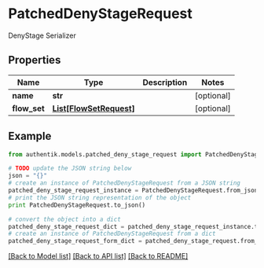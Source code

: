# PatchedDenyStageRequest

DenyStage Serializer

## Properties
Name | Type | Description | Notes
------------ | ------------- | ------------- | -------------
**name** | **str** |  | [optional] 
**flow_set** | [**List[FlowSetRequest]**](FlowSetRequest.md) |  | [optional] 

## Example

```python
from authentik.models.patched_deny_stage_request import PatchedDenyStageRequest

# TODO update the JSON string below
json = "{}"
# create an instance of PatchedDenyStageRequest from a JSON string
patched_deny_stage_request_instance = PatchedDenyStageRequest.from_json(json)
# print the JSON string representation of the object
print PatchedDenyStageRequest.to_json()

# convert the object into a dict
patched_deny_stage_request_dict = patched_deny_stage_request_instance.to_dict()
# create an instance of PatchedDenyStageRequest from a dict
patched_deny_stage_request_form_dict = patched_deny_stage_request.from_dict(patched_deny_stage_request_dict)
```
[[Back to Model list]](../README.md#documentation-for-models) [[Back to API list]](../README.md#documentation-for-api-endpoints) [[Back to README]](../README.md)


